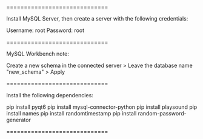 =============================

Install MySQL Server, then create a server with the 
following credentials:

Username: root
Password: root

=============================

MySQL Workbench note:

Create a new schema in the connected server > Leave the database name "new_schema" > Apply

=============================

Install the following dependencies:

pip install pyqt6
pip install mysql-connector-python
pip install playsound
pip install names
pip install randomtimestamp
pip install random-password-generator

=============================
